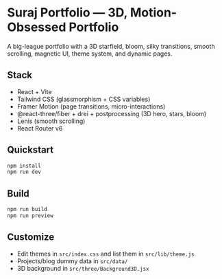 # Suraj Portfolio — 3D, Motion-Obsessed Portfolio

A big-league portfolio with a 3D starfield, bloom, silky transitions, smooth scrolling, magnetic UI, theme system, and dynamic pages.

## Stack

- React + Vite
- Tailwind CSS (glassmorphism + CSS variables)
- Framer Motion (page transitions, micro-interactions)
- @react-three/fiber + drei + postprocessing (3D hero, stars, bloom)
- Lenis (smooth scrolling)
- React Router v6

## Quickstart

```bash
npm install
npm run dev
```

## Build

```bash
npm run build
npm run preview
```

## Customize

- Edit themes in `src/index.css` and list them in `src/lib/theme.js`
- Projects/blog dummy data in `src/data/`
- 3D background in `src/three/Background3D.jsx`
